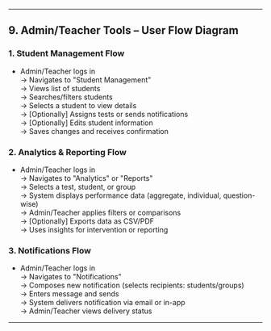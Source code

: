 ---

## 9. Admin/Teacher Tools – User Flow Diagram

### 1. Student Management Flow
- Admin/Teacher logs in  
  → Navigates to "Student Management"  
  → Views list of students  
  → Searches/filters students  
  → Selects a student to view details  
    → [Optionally] Assigns tests or sends notifications  
    → [Optionally] Edits student information  
  → Saves changes and receives confirmation

### 2. Analytics & Reporting Flow
- Admin/Teacher logs in  
  → Navigates to "Analytics" or "Reports"  
  → Selects a test, student, or group  
  → System displays performance data (aggregate, individual, question-wise)  
  → Admin/Teacher applies filters or comparisons  
  → [Optionally] Exports data as CSV/PDF  
  → Uses insights for intervention or reporting

### 3. Notifications Flow
- Admin/Teacher logs in  
  → Navigates to "Notifications"  
  → Composes new notification (selects recipients: students/groups)  
  → Enters message and sends  
  → System delivers notification via email or in-app  
  → Admin/Teacher views delivery status

---
